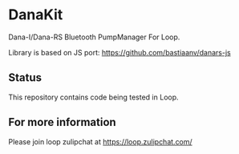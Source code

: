 # DanaKit

Dana-I/Dana-RS Bluetooth PumpManager For Loop.

Library is based on JS port: https://github.com/bastiaanv/danars-js

## Status

This repository contains code being tested in Loop.

## For more information

Please join loop zulipchat at https://loop.zulipchat.com/
